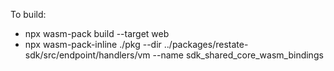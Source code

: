To build:

* npx wasm-pack build --target web
* npx wasm-pack-inline ./pkg --dir ../packages/restate-sdk/src/endpoint/handlers/vm --name sdk_shared_core_wasm_bindings
